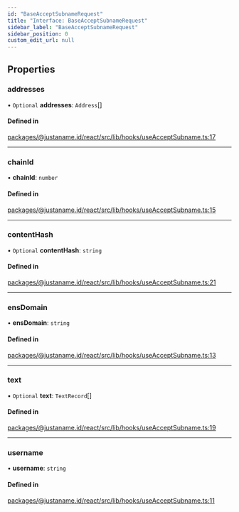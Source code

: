 ```yaml
---
id: "BaseAcceptSubnameRequest"
title: "Interface: BaseAcceptSubnameRequest"
sidebar_label: "BaseAcceptSubnameRequest"
sidebar_position: 0
custom_edit_url: null
---
```


## Properties

### addresses

• `Optional` **addresses**: `Address`[]

#### Defined in

[packages/@justaname.id/react/src/lib/hooks/useAcceptSubname.ts:17](https://github.com/JustaName-id/JustaName-sdk/blob/4ff9084/packages/@justaname.id/react/src/lib/hooks/useAcceptSubname.ts#L17)

___

### chainId

• **chainId**: `number`

#### Defined in

[packages/@justaname.id/react/src/lib/hooks/useAcceptSubname.ts:15](https://github.com/JustaName-id/JustaName-sdk/blob/4ff9084/packages/@justaname.id/react/src/lib/hooks/useAcceptSubname.ts#L15)

___

### contentHash

• `Optional` **contentHash**: `string`

#### Defined in

[packages/@justaname.id/react/src/lib/hooks/useAcceptSubname.ts:21](https://github.com/JustaName-id/JustaName-sdk/blob/4ff9084/packages/@justaname.id/react/src/lib/hooks/useAcceptSubname.ts#L21)

___

### ensDomain

• **ensDomain**: `string`

#### Defined in

[packages/@justaname.id/react/src/lib/hooks/useAcceptSubname.ts:13](https://github.com/JustaName-id/JustaName-sdk/blob/4ff9084/packages/@justaname.id/react/src/lib/hooks/useAcceptSubname.ts#L13)

___

### text

• `Optional` **text**: `TextRecord`[]

#### Defined in

[packages/@justaname.id/react/src/lib/hooks/useAcceptSubname.ts:19](https://github.com/JustaName-id/JustaName-sdk/blob/4ff9084/packages/@justaname.id/react/src/lib/hooks/useAcceptSubname.ts#L19)

___

### username

• **username**: `string`

#### Defined in

[packages/@justaname.id/react/src/lib/hooks/useAcceptSubname.ts:11](https://github.com/JustaName-id/JustaName-sdk/blob/4ff9084/packages/@justaname.id/react/src/lib/hooks/useAcceptSubname.ts#L11)
